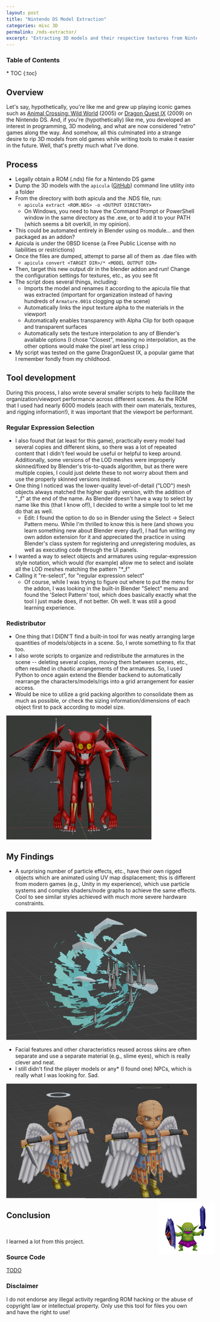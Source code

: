 ```yaml
---
layout: post
title: "Nintendo DS Model Extraction"
categories: misc 3D
permalink: /nds-extractor/
excerpt: "Extracting 3D models and their respective textures from Nintendo DS game files."
---
```


<h3>Table of Contents </h3>
* TOC
{:toc}

<!-- Summary -->
<!-- Wrote a script to extend the functionality of apicula, a popular Nintendo DS ROM-hacking tool, in converting and importing the models into Blender. -->

## Overview  

Let's say, hypothetically, you're like me and grew up playing iconic games such as [Animal Crossing: Wild World](https://animalcrossing.fandom.com/wiki/Animal_Crossing:_Wild_World) (2005) or [Dragon Quest IX](https://dragonquest.fandom.com/wiki/Dragon_Quest_IX) (2009) on the Nintendo DS. 
And, if you're (hypothetically) like me, you developed an interest in programming, 3D modeling, and what are now considered "retro" games along the way. 
And somehow, all this culminated into a strange desire to rip 3D models from old games while writing tools to make it easier in the future. 
Well, that's pretty much what I've done.  

## Process

* Legally obtain a ROM (.nds) file for a Nintendo DS game
* Dump the 3D models with the `apicula` ([GitHub](https://github.com/scurest/apicula)) command line utility into a folder
* From the directory with both apicula and the .NDS file, run:
  * `apicula extract <ROM.NDS> -o <OUTPUT DIRECTORY>`
  * On Windows, you need to have the Command Prompt or PowerShell window in the same directory as the .exe, or to add it to your PATH (which seems a bit overkill, in my opinion).
* This could be automated entirely in Blender using os module… and then packaged as an addon? 
* Apicula is under the 0BSD license (a Free Public License with no liabilities or restrictions)
* Once the files are dumped, attempt to parse all of them as .dae files with 
  * `apicula convert <TARGET DIR>/* <MODEL OUTPUT DIR>`
* Then, target this new output dir in the blender addon and run! Change the configuration settings for textures, etc., as you see fit
* The script does several things, including:
  * Imports the model and renames it according to the apicula file that was extracted (important for organization instead of having hundreds of `Armature.001`s clogging up the scene)
  * Automatically links the input texture alpha to the materials in the viewport
  * Automatically enables transparency with Alpha Clip for both opaque and transparent surfaces
  * Automatically sets the texture interpolation to any of Blender's available options (I chose "Closest", meaning no interpolation, as the other options would make the pixel art less crisp.)
* My script was tested on the game DragonQuest IX, a popular game that I remember fondly from my childhood.

## Tool development

During this process, I also wrote several smaller scripts to help facilitate the organization/viewport performance across different scenes. As the ROM that I used had nearly 6000 models (each with their own materials, textures, and rigging information!), it was important that the viewport be performant.

### Regular Expression Selection

* I also found that (at least for this game), practically every model had several copies and different skins, so there was a lot of repeated content that I didn't feel would be useful or helpful to keep around. Additionally, some versions of the LOD meshes were improperly skinned/fixed by Blender's tris-to-quads algorithm, but as there were multiple copies, I could just delete these to not worry about them and use the properly skinned versions instead.
* One thing I noticed was the lower-quality level-of-detail ("LOD") mesh objects always matched the higher quality version, with the addition of "_f" at the end of the name. As Blender doesn't have a way to select by name like this (that I know of!), I decided to write a simple tool to let me do that as well.
	* Edit: I found the option to do so in Blender using the Select -> Select Pattern menu. While I'm thrilled to know this is here (and shows you learn something new about Blender every day!), I had fun writing my own addon extension for it and appreciated the practice in using Blender's class system for registering and unregistering modules, as well as executing code through the UI panels.
* I wanted a way to select objects and armatures using regular-expression style notation, which would (for example) allow me to select and isolate all the LOD meshes matching the pattern "*_f"
* Calling it "re-select", for "regular expression select"
  * Of course, while I was trying to figure out where to put the menu for the addon, I was looking in the built-in Blender "Select" menu and found the 'Select Pattern' tool, which does basically exactly what the tool I just made does, if not better. Oh well. It was still a good learning experience.

### Redistributor

* One thing that I DIDN'T find a built-in tool for was neatly arranging large quantities of models/objects in a scene. So, I wrote something to fix that too.  
* I also wrote scripts to organize and redistribute the armatures in the scene -- deleting several copies, moving them between scenes, etc., often resulted in chaotic arrangements of the armatures. So, I used Python to once again extend the Blender backend to automatically rearrange the characters/models/rigs into a grid arrangement for easier access.
* Would be nice to utilize a grid packing algorithm to consolidate them as much as possible, or check the sizing information/dimensions of each object first to pack according to model size.

![A monster's idle animation with IK bones sticking out](/assets/blog/nds-extractor/demon-ik.gif)
		
## My Findings  

* A surprising number of particle effects, etc., have their own rigged objects which are animated using UV map displacement; this is different from modern games (e.g., Unity in my experience), which use particle systems and complex shaders/node graphs to achieve the same effects. Cool to see similar styles achieved with much more severe hardware constraints.

![.GIF of moving the rigging bones in a particle effect object](/assets/blog/nds-extractor/particle-rig.gif)

* Facial features and other characteristics reused across skins are often separate and use a separate material (e.g., slime eyes), which is really clever and neat.
* I still didn't find the player models or any* (I found one) NPCs, which is really what I was looking for. Sad.

![Screenshot of the character Aquila from Dragon Quest IX](/assets/blog/nds-extractor/aquila.png)

## Conclusion  
<!-- <h2 style="display: inline;"> -->
<!-- Conclusion -->
<img src="/assets/blog/nds-extractor/small-goblin.gif" width="150px" alt="An animation of a goblin bouncing back and forth" style="margin-top: -120px; margin-left: 80%; margin-bottom: -60px;" />  
<!-- </h2> -->

<!-- ![An animation of a goblin bouncing back and forth.](/assets/blog/nds-extractor/small-goblin.gif) -->

I learned a lot from this project.

### Source Code

[TODO](#overview)

### Disclaimer  

I do not endorse any illegal activity regarding ROM hacking or the abuse of copyright law or intellectual property. Only use this tool for files you own and have the right to use!  
